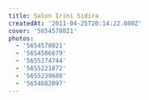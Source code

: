 ```yaml
---
title: Salon Irini Sidira
createdAt: '2011-04-25T20:14:22.000Z'
cover: '5654578021'
photos:
  - '5654578021'
  - '5654586679'
  - '5655174744'
  - '5655221872'
  - '5655239680'
  - '5654682097'
---
```



